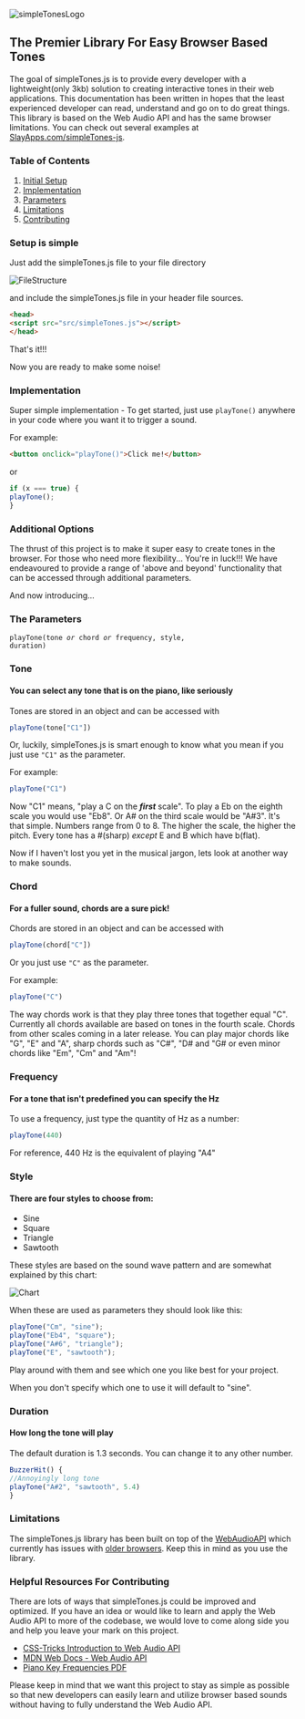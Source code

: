 ![simpleTonesLogo](https://gdurl.com/z7Vg)

## The Premier Library For Easy Browser Based Tones

The goal of simpleTones.js is to provide every developer with a lightweight(only 3kb) solution to creating interactive tones in their web applications. This documentation has been written in hopes that the least experienced developer can read, understand and go on to do great things. This library is based on the Web Audio API and has the same browser limitations. You can check out several examples at [SlayApps.com/simpleTones-js](https://slayapps.com/simpletones-js/).

### Table of Contents
1. [Initial Setup](#setup-is-simple)
2. [Implementation](#implementation)
3. [Parameters](#the-parameters)
4. [Limitations](#limitations)
5. [Contributing](#helpful-resources-for-contributing)

### Setup is simple 
Just add the simpleTones.js file to your file directory 

![FileStructure](https://gdurl.com/mdoF)

and include the simpleTones.js file in your header file sources.
```html
<head>
<script src="src/simpleTones.js"></script>
</head>
```
That's it!!!

Now you are ready to make some noise!

### Implementation 

Super simple implementation - To get started, just use `playTone()` anywhere in your code where you want it to trigger a sound.

For example:

```html
<button onclick="playTone()">Click me!</button>
```

or

```js
if (x === true) {
playTone();
}
```
### Additional Options
The thrust of this project is to make it super easy to create tones in the browser. For those who need more flexibility... You're in luck!!! We have endeavoured to provide a range of 'above and beyond' functionality that can be accessed through additional parameters.

And now introducing... 

### The Parameters

<code>playTone(tone <i>or</i> chord <i>or</i> frequency, style, duration)</code>

### Tone
#### You can select any tone that is on the piano, like seriously
Tones are stored in an object and can be accessed with 
```js
playTone(tone["C1"])
```
Or, luckily, simpleTones.js is smart enough to know what you mean if you just use `"C1"` as the parameter.

For example:
```js
playTone("C1")
```
Now "C1" means, "play a C on the **_first_** scale". To play a Eb on the eighth scale you would use "Eb8". Or A# on the third scale would be "A#3". It's that simple.
Numbers range from 0 to 8. The higher the scale, the higher the pitch. Every tone has a #(sharp) _except_ E and B which have b(flat).

Now if I haven't lost you yet in the musical jargon, lets look at another way to make sounds.

### Chord
#### For a fuller sound, chords are a sure pick!
Chords are stored in an object and can be accessed with 
```js
playTone(chord["C"])
```
Or you just use `"C"` as the parameter.

For example:
```js
playTone("C")
```
The way chords work is that they play three tones that together equal "C". Currently all chords available are based on tones in the fourth scale. Chords from other scales coming in a later release.
You can play major chords like "G", "E" and "A", sharp chords such as "C#", "D# and "G# or even minor chords like "Em", "Cm" and "Am"!

### Frequency
#### For a tone that isn't predefined you can specify the Hz
To use a frequency, just type the quantity of Hz as a number:
```js
playTone(440)
```
For reference, 440 Hz is the equivalent of playing "A4" 

### Style
#### There are four styles to choose from: 
- Sine
- Square
- Triangle
- Sawtooth

These styles are based on the sound wave pattern and are somewhat explained by this chart:

![Chart](https://upload.wikimedia.org/wikipedia/commons/thumb/7/77/Waveforms.svg/600px-Waveforms.svg.png)

When these are used as parameters they should look like this:
```js
playTone("Cm", "sine");
playTone("Eb4", "square");
playTone("A#6", "triangle");
playTone("E", "sawtooth");
```
Play around with them and see which one you like best for your project.

When you don't specify which one to use it will default to "sine".

### Duration
#### How long the tone will play
The default duration is 1.3 seconds. You can change it to any other number.
```js
BuzzerHit() {
//Annoyingly long tone
playTone("A#2", "sawtooth", 5.4)
}
```

### Limitations

The simpleTones.js library has been built on top of the [WebAudioAPI](https://webaudio.github.io/web-audio-api/) which currently has issues with [older browsers](https://developer.mozilla.org/en-US/docs/Web/API/Web_Audio_API#Browser_compatibility). Keep this in mind as you use the library.

### Helpful Resources For Contributing

There are lots of ways that simpleTones.js could be improved and optimized. If you have an idea or would like to learn and apply the Web Audio API to more of the codebase, we would love to come along side you and help you leave your mark on this project. 

* [CSS-Tricks Introduction to Web Audio API](https://css-tricks.com/introduction-web-audio-api/)
* [MDN Web Docs - Web Audio API](https://developer.mozilla.org/en-US/docs/Web/API/Web_Audio_API)
* [Piano Key Frequencies PDF](http://www.ece.iastate.edu/~alexs/classes/2016_Spring_575/HW/HW5/files/piano-key-freq-wikipedia.pdf)

Please keep in mind that we want this project to stay as simple as possible so that new developers can easily learn and utilize browser based sounds without having to fully understand the Web Audio API.